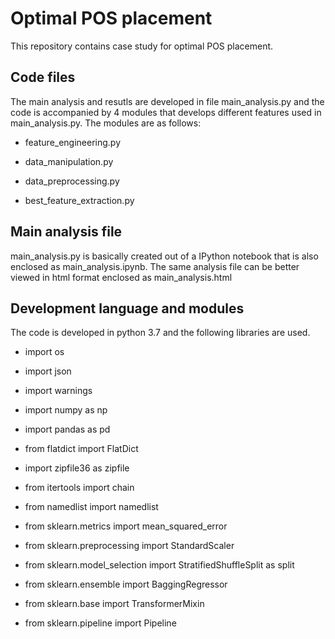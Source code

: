 # Optimal POS placement

This repository contains case study for optimal POS placement. 

## Code files

The main analysis and resutls are developed in file main_analysis.py and the code is accompanied by 4 modules that develops different features used in main_analysis.py.
The modules are as follows:
* feature_engineering.py

* data_manipulation.py

* data_preprocessing.py

* best_feature_extraction.py

## Main analysis file


main_analysis.py is basically created out of a IPython notebook that is also enclosed as main_analysis.ipynb. 
The same analysis file can be better viewed in html format enclosed as main_analysis.html 

## Development language and modules 


The code is developed in python 3.7 and the following libraries are used. 

* import os

* import json

* import warnings

* import numpy as np

* import pandas as pd

* from flatdict import FlatDict

* import zipfile36 as zipfile

* from itertools import chain

* from namedlist import namedlist

* from sklearn.metrics import mean_squared_error

* from sklearn.preprocessing import StandardScaler

* from sklearn.model_selection import StratifiedShuffleSplit as split

* from sklearn.ensemble import BaggingRegressor

* from sklearn.base import TransformerMixin

* from sklearn.pipeline import Pipeline
